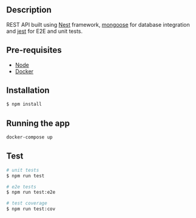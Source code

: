 ## Description

REST API built using [Nest](https://github.com/nestjs/nest) framework, [mongoose](https://mongoosejs.com/) for database integration and [jest](https://jestjs.io/) for E2E and unit tests.

## Pre-requisites
- [Node](https://nodejs.org/en/)
- [Docker](https://www.docker.com/get-started) 

## Installation

```bash
$ npm install
```

## Running the app

```bash
docker-compose up
```

## Test

```bash
# unit tests
$ npm run test

# e2e tests
$ npm run test:e2e

# test coverage
$ npm run test:cov
```

